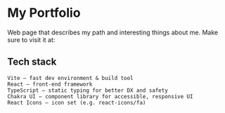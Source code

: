 # My Portfolio

Web page that describes my path and interesting things about me. Make sure to visit it at: 

## Tech stack

    Vite – fast dev environment & build tool
    React – front-end framework
    TypeScript – static typing for better DX and safety
    Chakra UI – component library for accessible, responsive UI
    React Icons – icon set (e.g. react-icons/fa)
